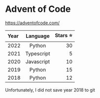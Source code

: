 # Advent of Code

https://adventofcode.com/

| Year |  Language  | Stars :star: |
| :--- | :--------: | -----------: |
| 2022 |   Python   |           30 |
| 2021 | Typescript |            5 |
| 2020 | Javascript |           10 |
| 2019 |   Python   |           15 |
| 2018 |   Python   |           12 |

Unfortunately, I did not save year 2018 to git
